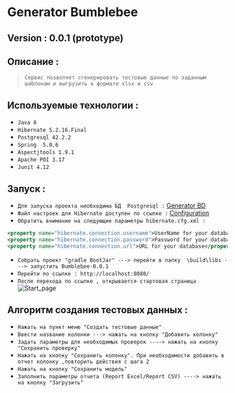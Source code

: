 # Generator Bumblebee
## Version : 0.0.1 (prototype)
## Описание :
>`Сервис позволяет сгенерировать тестовые данные по заданным шаблонам и выгрузить в формате xlsx и csv`
## Используемые технологии :
* `Java 8`
* `Hibernate 5.2.16.Final`
* `Postgresql 42.2.2`
* `Spring  5.0.6`
* `Aspectjtools 1.9.1`
* `Apache POI 3.17`
* `Junit 4.12`
## Запуск : 
* `Для запуска проекта необходима БД  Postgresql :` [Generator BD](https://github.com/TimurBaldin/Bumblebee/tree/develop/src/database/migration)
* `Файл настроек для Hibernate доступен по ссылке :`  [Configuration](https://github.com/TimurBaldin/Bumblebee/blob/develop/src/main/resources/hibernate.cfg.xml)
* `Обратить внимание на следующие параметры hibernate.cfg.xml :`
```xml
<property name="hibernate.connection.username">UserName for your database</property>
<property name="hibernate.connection.password">Password for your database </property>
<property name="hibernate.connection.url">URL for your database</property>
```
* `Собрать проект "gradle BootJar" ---> перейти в папку  \build\libs ---> запустить Bumblebee-0.0.1 `
* `Перейти по ссылке : http://localhost:8080/`
* `После перехода по ссылке , открывается стартовая страница `
![Start_page](https://i.paste.pics/90a5a9ab065e502021b9dca2118f4e2b.png)
## Алгоритм создания тестовых данных  : 
* `Нажать на пункт меню "Создать тестовые данные" `
* `Ввести название колонки ---> нажать на кнопку "Добавить колонку" `
* `Задать параметры для необходимых проверок ----> нажать на кнопку "Сохранить проверку" `
* `Нажать на кнопку "Сохранить колонку". При необходимости добавить в отчет колонку ,повторить действия с шага 2 `
* `Нажать на кнопку "Сохранить модель" `
* `Заполнить параметры отчета (Report Excel/Report CSV) ----> нажать на кнопку "Загрузить" `

